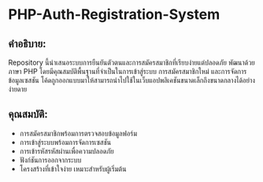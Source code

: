 # PHP-Auth-Registration-System

## คำอธิบาย:

Repository นี้นำเสนอระบบการยืนยันตัวตนและการสมัครสมาชิกที่เรียบง่ายแต่ปลอดภัย พัฒนาด้วยภาษา PHP โดยมีคุณสมบัติพื้นฐานที่จำเป็นในการเข้าสู่ระบบ การสมัครสมาชิกใหม่ และการจัดการข้อมูลเซสชัน โค้ดถูกออกแบบมาให้สามารถนำไปใช้ในเว็บแอปพลิเคชันขนาดเล็กถึงขนาดกลางได้อย่างง่ายดาย

## คุณสมบัติ:
- การสมัครสมาชิกพร้อมการตรวจสอบข้อมูลฟอร์ม
- การเข้าสู่ระบบพร้อมการจัดการเซสชัน
- การเข้ารหัสรหัสผ่านเพื่อความปลอดภัย
- ฟังก์ชันการออกจากระบบ
- โครงสร้างที่เข้าใจง่าย เหมาะสำหรับผู้เริ่มต้น
